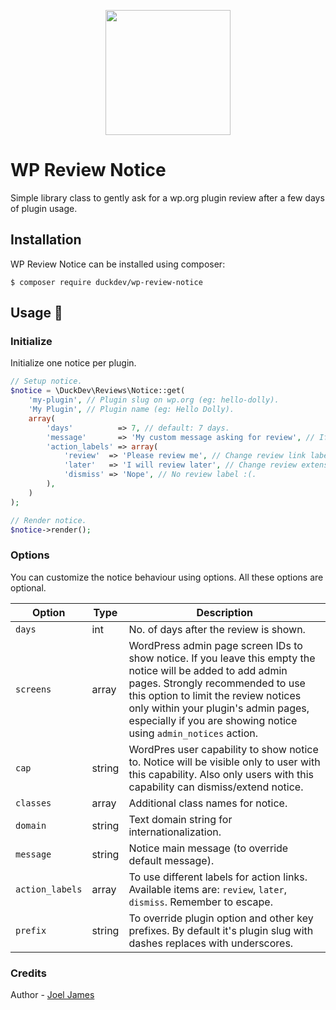 <p align="center">
<a href="http://duckdev.com" target="_blank">
    <img width="200px" src="https://duckdev.com/wp-content/uploads/2020/12/cropped-duckdev-logo-mid.png">
</a>
</p>

# WP Review Notice
Simple library class to gently ask for a wp.org plugin review after a few days of plugin usage.

## Installation
WP Review Notice can be installed using composer:

```
$ composer require duckdev/wp-review-notice
```

## Usage 📖

### Initialize

Initialize one notice per plugin.
```php
// Setup notice.
$notice = \DuckDev\Reviews\Notice::get(
	'my-plugin', // Plugin slug on wp.org (eg: hello-dolly).
	'My Plugin', // Plugin name (eg: Hello Dolly).
	array(
		'days'          => 7, // default: 7 days.
		'message'       => 'My custom message asking for review', // If you want to use different review notice message.
		'action_labels' => array(
			'review'  => 'Please review me', // Change review link label.
			'later'   => 'I will review later', // Change review extension link.
			'dismiss' => 'Nope', // No review label :(.
		),
	)
);

// Render notice.
$notice->render();
```
### Options
You can customize the notice behaviour using options. All these options are optional.

| Option  | Type | Description                                                                                                                                                                                                                                                                                        |
| ------- | ---- |----------------------------------------------------------------------------------------------------------------------------------------------------------------------------------------------------------------------------------------------------------------------------------------------------|
| `days` | int | No. of days after the review is shown.                                                                                                                                                                                                                                                             |
| `screens` | array| WordPress admin page screen IDs to show notice. If you leave this empty the notice will be added to add admin pages. Strongly recommended to use this option to limit the review notices only within your plugin's admin pages, especially if you are showing notice using `admin_notices` action. |
| `cap` | string | WordPres user capability to show notice to. Notice will be visible only to user with this capability. Also only users with this capability can dismiss/extend notice.                                                                                                                              |
| `classes` | array | Additional class names for notice.                                                                                                                                                                                                                                                                 |
| `domain` | string | Text domain string for internationalization.                                                                                                                                                                                                                                                       |
| `message` | string | Notice main message (to override default message).                                                                                                                                                                                                                                                 |
| `action_labels` | array | To use different labels for action links. Available items are: `review`, `later`, `dismiss`. Remember to escape.                                                                                                                                                                                   |
| `prefix` | string | To override plugin option and other key prefixes. By default it's plugin slug with dashes replaces with underscores.                                                                                                                                                                               |

### Credits
Author - [Joel James](https://duckdev.com)